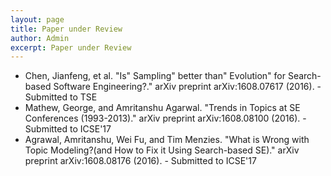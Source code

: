 ```yaml
---
layout: page
title: Paper under Review
author: Admin
excerpt: Paper under Review
---
```

+ Chen, Jianfeng, et al. "Is" Sampling" better than" Evolution" for Search-based Software Engineering?." arXiv preprint arXiv:1608.07617 (2016). - Submitted to TSE
+ Mathew, George, and Amritanshu Agarwal. "Trends in Topics at SE Conferences (1993-2013)." arXiv preprint arXiv:1608.08100 (2016). - Submitted to ICSE'17
+ Agrawal, Amritanshu, Wei Fu, and Tim Menzies. "What is Wrong with Topic Modeling?(and How to Fix it Using Search-based SE)." arXiv preprint arXiv:1608.08176 (2016). - Submitted to ICSE'17
